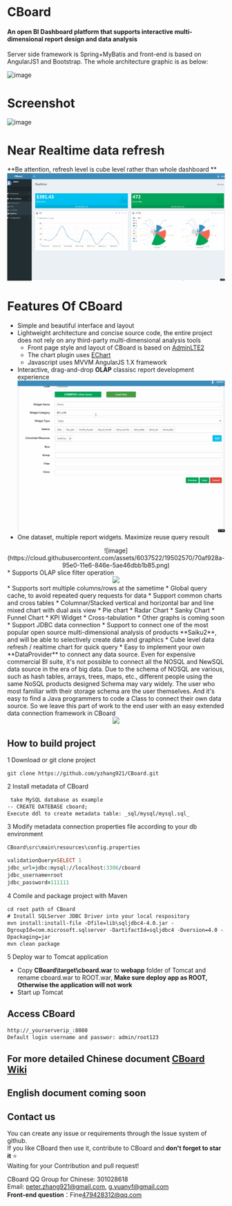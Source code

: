 # CBoard
#### An **open** BI Dashboard platform that supports **interactive** multi-dimensional report design and data analysis  
Server side framework is Spring+MyBatis and front-end is based on AngularJS1 and Bootstrap. The whole architecture graphic is as below:   

![image](https://cloud.githubusercontent.com/assets/6037522/19718976/654610b2-9b9a-11e6-8a19-97de7df42b5b.png)

# Screenshot
![image](https://cloud.githubusercontent.com/assets/6037522/19992208/10a6fef2-a277-11e6-8b43-26249b8dc1fd.png)
# Near Realtime data refresh  
**Be attention, refresh level is cube level rather than whole dashboard **
![realtime_demo](https://raw.githubusercontent.com/yzhang921/CloudResource/gif/gif/cboard/realtime_dashboard.gif)

# Features Of CBoard
* Simple and beautiful interface and layout
* Lightweight architecture and concise source code, the entire project does not rely on any third-party multi-dimensional analysis tools  
  * Front page style and layout of CBoard is based on [AdminLTE2](https://github.com/almasaeed2010/AdminLTE)  
  * The chart plugin uses [EChart](http://echarts.baidu.com/)  
  * Javascript uses MVVM AngularJS 1.X framework  
* Interactive, drag-and-drop **OLAP** classisc report development experience  
![wiget_overview](https://raw.githubusercontent.com/yzhang921/CloudResource/gif/gif/cboard/wiget_demo2.gif)
* One dataset, multiple report widgets. Maximize reuse query resoult
<div align="center">
![image](https://cloud.githubusercontent.com/assets/6037522/19502570/70af928a-95e0-11e6-846e-5ae46dbb1b85.png)  
</div>
* Supports OLAP slice filter operation  
<div align="center">
<img src="https://cloud.githubusercontent.com/assets/6037522/19502732/806b1086-95e1-11e6-940f-ab1a18bbff77.png" width="450">
</div>
* Supports sort multiple columns/rows at the sametime
* Global query cache, to avoid repeated query requests for data
* Support common charts and cross tables
  * Columnar/Stacked vertical and horizontal bar and line mixed chart with dual axis view
  * Pie chart
  * Radar Chart
  * Sanky Chart
  * Funnel Chart
  * KPI Widget
  * Cross-tabulation
  * Other graphs is coming soon
* Support JDBC data connection
* Support to connect one of the most popular open source multi-dimensional analysis of products **Saiku2**, and will be able to selectively create data and graphics
* Cube level data refresh / realtime chart for quick query
* Easy to implement your own **DataProvider** to connect any data source. Even for expensive commercial BI suite, it's not possible to connect all the NOSQL and NewSQL data source in the era of big data. Due to the schema of NOSQL are various, such as hash tables, arrays, trees, maps, etc., different people using the same NoSQL products designed Schema may vary widely. The user who most familiar with their storage schema are the user themselves. And it's easy to find a Java programmers to code a Class to connect their own data source. So we leave this part of work to the end user with an easy extended data connection framework in CBoard

<div align="center">
  <img src="https://cloud.githubusercontent.com/assets/6037522/19501689/1439ff8c-95da-11e6-9374-750eb6ad82fe.png" width="450">
</div>


## How to build project
1 Download or git clone project
```
git clone https://github.com/yzhang921/CBoard.git
```
2 Install metadata of CBoard
```mysql
 take MySQL database as example
-- CREATE DATEBASE cboard;
Execute ddl to create metadata table: _sql/mysql/mysql.sql_
```
3 Modify metadata connection properties file according to your db environment  
```
CBoard\src\main\resources\config.properties
```
```pro
validationQuery=SELECT 1
jdbc_url=jdbc:mysql://localhost:3306/cboard
jdbc_username=root
jdbc_password=111111
```
4 Comile and package project with Maven
```
cd root path of CBoard
# Install SQLServer JDBC Driver into your local respository
mvn install:install-file -Dfile=lib\sqljdbc4-4.0.jar -DgroupId=com.microsoft.sqlserver -DartifactId=sqljdbc4 -Dversion=4.0 -Dpackaging=jar
mvn clean package
```
5 Deploy war to Tomcat application
 * Copy **CBoard\target\cboard.war** to **webapp** folder of Tomcat and rename cboard.war to ROOT.war, **Make sure deploy app as ROOT, Otherwise the application will not work**
 * Start up Tomcat

## Access CBoard
```
http://_yourserverip_:8080
Default login username and passwor: admin/root123
```


## For more detailed Chinese document [CBoard Wiki](https://github.com/yzhang921/CBoard/wiki)
## English document coming soon

## Contact us
You can create any issue or requirements through the Issue system of github.  
If you like CBoard then use it, contribute to CBoard and **don't forget to star it** :star:  
Waiting for your Contribution and pull request!

CBoard QQ Group for Chinese: 301028618  
Email: peter.zhang921@gmail.com, g.yuanyf@gmail.com  
**Front-end question**：Fine<479428312@qq.com>

